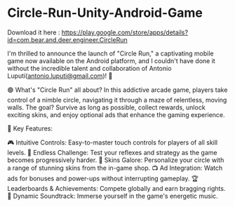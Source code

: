 # Circle-Run-Unity-Android-Game

Download it here : https://play.google.com/store/apps/details?id=com.bear.and.deer.engineer.CircleRun

I'm thrilled to announce the launch of "Circle Run," a captivating mobile game now available on the Android platform, and I couldn't have done it without the incredible talent and collaboration of Antonio Luputi(antonio.luputi@gmail.com)! 🙌

🟣 What's "Circle Run" all about?
In this addictive arcade game, players take control of a nimble circle, navigating it through a maze of relentless, moving walls. The goal? Survive as long as possible, collect rewards, unlock exciting skins, and enjoy optional ads that enhance the gaming experience.

🔵 Key Features:

🎮 Intuitive Controls: Easy-to-master touch controls for players of all skill levels.
🌟 Endless Challenge: Test your reflexes and strategy as the game becomes progressively harder.
💎 Skins Galore: Personalize your circle with a range of stunning skins from the in-game shop.
📺 Ad Integration: Watch ads for bonuses and power-ups without interrupting gameplay.
🏆 Leaderboards & Achievements: Compete globally and earn bragging rights.
🎵 Dynamic Soundtrack: Immerse yourself in the game's energetic music.
